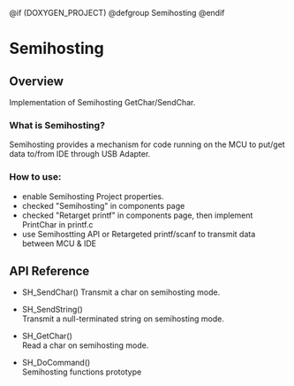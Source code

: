 
@if (DOXYGEN_PROJECT)
@defgroup Semihosting
@endif

# Semihosting

## Overview

Implementation of Semihosting GetChar/SendChar.

### What is Semihosting?

Semihosting provides a mechanism for code running on the MCU to put/get data to/from IDE through USB Adapter.

### How to use:

- enable Semihosting Project properties.
- checked "Semihosting" in components page
- checked "Retarget printf" in components page, then implement PrintChar in printf.c <Optional >
- use Semihostting API or Retargeted printf/scanf to transmit data between MCU & IDE

## API Reference

- SH_SendChar()	
Transmit a char on semihosting mode.

- SH_SendString()	
Transmit a null-terminated string on semihosting mode.

- SH_GetChar()	
Read a char on semihosting mode.

- SH_DoCommand()	
Semihosting functions prototype


